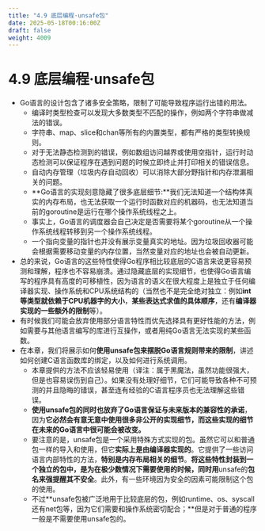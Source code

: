 ```yaml
---
title: "4.9 底层编程·unsafe包"
date: 2025-05-18T00:16:00Z
draft: false
weight: 4009
---
```


# 4.9 底层编程·unsafe包

- Go语言的设计包含了诸多安全策略，限制了可能导致程序运行出错的用法。
    - 编译时类型检查可以发现大多数类型不匹配的操作，例如两个字符串做减法的错误。
    - 字符串、map、slice和chan等所有的内置类型，都有严格的类型转换规则。
    - 对于无法静态检测到的错误，例如数组访问越界或使用空指针，运行时动态检测可以保证程序在遇到问题的时候立即终止并打印相关的错误信息。
    - 自动内存管理（垃圾内存自动回收）可以消除大部分野指针和内存泄漏相关的问题。
    - **Go语言的实现刻意隐藏了很多底层细节:**我们无法知道一个结构体真实的内存布局，也无法获取一个运行时函数对应的机器码，也无法知道当前的goroutine是运行在哪个操作系统线程之上。
    - 事实上，Go语言的调度器会自己决定是否需要将某个goroutine从一个操作系统线程转移到另一个操作系统线程。
    - 一个指向变量的指针也并没有展示变量真实的地址。因为垃圾回收器可能会根据需要移动变量的内存位置，当然变量对应的地址也会被自动更新。
- 总的来说，Go语言的这些特性使得Go程序相比较底层的C语言来说更容易预测和理解，程序也不容易崩溃。通过隐藏底层的实现细节，也使得Go语言编写的程序具有高度的可移植性，因为语言的语义在很大程度上是独立于任何编译器实现、操作系统和CPU系统结构的（当然也不是完全绝对独立：例如**int等类型就依赖于CPU机器字的大小**，**某些表达式求值的具体顺序**，还有**编译器实现的一些额外的限制**等）。
- 有时候我们可能会放弃使用部分语言特性而优先选择具有更好性能的方法，例如需要与其他语言编写的库进行互操作，或者用纯Go语言无法实现的某些函数。
- 在本章，我们将展示如何**使用unsafe包来摆脱Go语言规则带来的限制**，讲述如何创建C语言函数库的绑定，以及如何进行系统调用。
    - 本章提供的方法不应该轻易使用（译注：属于黑魔法，虽然功能很强大，但是也容易误伤到自己）。如果没有处理好细节，它们可能导致各种不可预测的并且隐晦的错误，甚至连有经验的C语言程序员也无法理解这些错误。
    - **使用unsafe包的同时也放弃了Go语言保证与未来版本的兼容性的承诺**，因为**它必然会有意无意中使用很多非公开的实现细节，而这些实现的细节在未来的Go语言中很可能会被改变。**
    - 要注意的是，unsafe包是一个采用特殊方式实现的包。虽然它可以和普通包一样的导入和使用，但它**实际上是由编译器实现的**。它提供了一些访问语言内部特性的方法，**特别是内存布局相关的细节**。**将这些特性封装到一个独立的包中，是为在极少数情况下需要使用的时候，同时用**unsafe的**包名来强提醒其不安全**。此外，有一些环境因为安全的因素可能限制这个包的使用。
    - 不过**unsafe包被广泛地用于比较底层的包，例如runtime、os、syscall还有net包等，因为它们需要和操作系统密切配合；**但是对于普通的程序一般是不需要使用unsafe包的。
